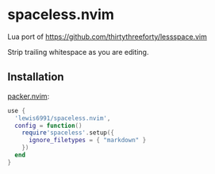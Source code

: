 # spaceless.nvim

Lua port of https://github.com/thirtythreeforty/lessspace.vim

Strip trailing whitespace as you are editing.

## Installation

[packer.nvim](https://github.com/wbthomason/packer.nvim):
```lua
use {
  'lewis6991/spaceless.nvim',
  config = function()
    require'spaceless'.setup({
      ignore_filetypes = { "markdown" }
    })
  end
}
```
